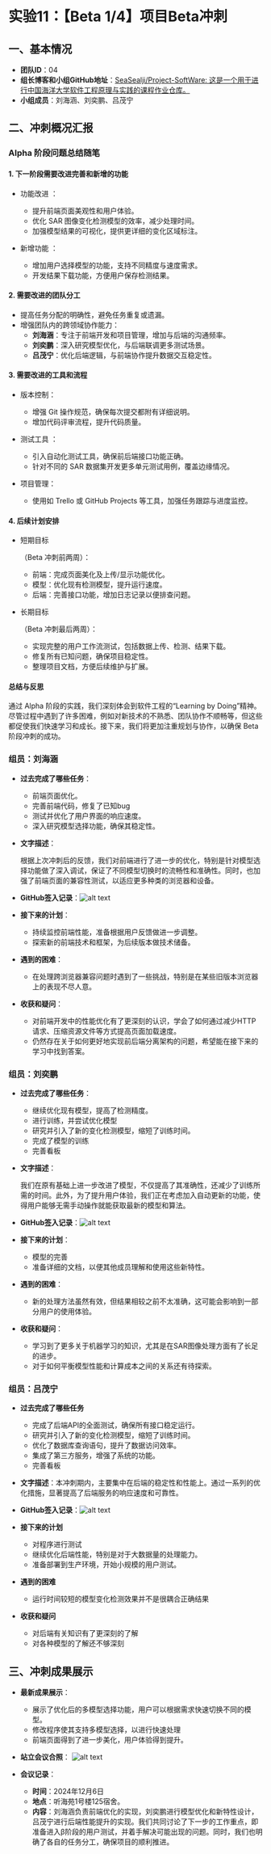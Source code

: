 # 实验11：【Beta 1/4】项目Beta冲刺

## 一、基本情况

- **团队ID**：04
- **组长博客和小组GitHub地址**：[SeaSealji/Project-SoftWare: 这是一个用于进行中国海洋大学软件工程原理与实践的课程作业仓库。](https://github.com/SeaSealji/Project-SoftWare)
- **小组成员**：刘海涵、刘奕鹏、吕茂宁

## 二、冲刺概况汇报

### **Alpha 阶段问题总结随笔**

#### **1. 下一阶段需要改进完善和新增的功能**

- 功能改进 ：

  - 提升前端页面美观性和用户体验。
  - 优化 SAR 图像变化检测模型的效率，减少处理时间。
  - 加强模型结果的可视化，提供更详细的变化区域标注。

- 新增功能 ：

  - 增加用户选择模型的功能，支持不同精度与速度需求。
  - 开发结果下载功能，方便用户保存检测结果。

#### **2. 需要改进的团队分工**

- 提高任务分配的明确性，避免任务重复或遗漏。
- 增强团队内的跨领域协作能力：
  - **刘海涵**：专注于前端开发和项目管理，增加与后端的沟通频率。
  - **刘奕鹏**：深入研究模型优化，与后端联调更多测试场景。
  - **吕茂宁**：优化后端逻辑，与前端协作提升数据交互稳定性。

#### **3. 需要改进的工具和流程**

- 版本控制：

  - 增强 Git 操作规范，确保每次提交都附有详细说明。
  - 增加代码评审流程，提升代码质量。

- 测试工具 ：

  - 引入自动化测试工具，确保前后端接口功能正确。
  - 针对不同的 SAR 数据集开发更多单元测试用例，覆盖边缘情况。

- 项目管理：

  - 使用如 Trello 或 GitHub Projects 等工具，加强任务跟踪与进度监控。

#### **4. 后续计划安排**

- 短期目标

  （Beta 冲刺前两周）：

  - 前端：完成页面美化及上传/显示功能优化。
  - 模型：优化现有检测模型，提升运行速度。
  - 后端：完善接口功能，增加日志记录以便排查问题。

- 长期目标

  （Beta 冲刺最后两周）：

  - 实现完整的用户工作流测试，包括数据上传、检测、结果下载。
  - 修复所有已知问题，确保项目稳定性。
  - 整理项目文档，方便后续维护与扩展。

#### **总结与反思**

通过 Alpha 阶段的实践，我们深刻体会到软件工程的“Learning by Doing”精神。尽管过程中遇到了许多困难，例如对新技术的不熟悉、团队协作不顺畅等，但这些都促使我们快速学习和成长。接下来，我们将更加注重规划与协作，以确保 Beta 阶段冲刺的成功。
### 组员：刘海涵

- **过去完成了哪些任务**：

  - 前端页面优化。
  - 完善前端代码，修复了已知bug
  - 测试并优化了用户界面的响应速度。
  - 深入研究模型选择功能，确保其稳定性。
  
- **文字描述**：

  根据上次冲刺后的反馈，我们对前端进行了进一步的优化，特别是针对模型选择功能做了深入调试，保证了不同模型切换时的流畅性和准确性。同时，也加强了前端页面的兼容性测试，以适应更多种类的浏览器和设备。

- **GitHub签入记录**：![alt text](../images/lhhweek4.png)
  
- **接下来的计划**：

  - 持续监控前端性能，准备根据用户反馈做进一步调整。
  - 探索新的前端技术和框架，为后续版本做技术储备。

- **遇到的困难**：

  - 在处理跨浏览器兼容问题时遇到了一些挑战，特别是在某些旧版本浏览器上的表现不尽人意。

- **收获和疑问**：

  - 对前端开发中的性能优化有了更深刻的认识，学会了如何通过减少HTTP请求、压缩资源文件等方式提高页面加载速度。
  - 仍然存在关于如何更好地实现前后端分离架构的问题，希望能在接下来的学习中找到答案。

### 组员：刘奕鹏

- **过去完成了哪些任务**：
  
  - 继续优化现有模型，提高了检测精度。
  - 进行训练，并尝试优化模型
  - 研究并引入了新的变化检测模型，缩短了训练时间。
  - 完成了模型的训练
  - 完善看板
  
- **文字描述**：

  我们在原有基础上进一步改进了模型，不仅提高了其准确性，还减少了训练所需的时间。此外，为了提升用户体验，我们正在考虑加入自动更新的功能，使得用户能够无需手动操作就能获取最新的模型和算法。

- **GitHub签入记录**：![alt text](../images/lypweek4.png)

- **接下来的计划**：
  - 模型的完善
  - 准备详细的文档，以便其他成员理解和使用这些新特性。
  
- **遇到的困难**：
  - 新的处理方法虽然有效，但结果相较之前不太准确，这可能会影响到一部分用户的使用体验。
  
- **收获和疑问**：
  
  - 学习到了更多关于机器学习的知识，尤其是在SAR图像处理方面有了长足的进步。
  - 对于如何平衡模型性能和计算成本之间的关系还有待探索。

### 组员：吕茂宁

- **过去完成了哪些任务**

  - 完成了后端API的全面测试，确保所有接口稳定运行。
  - 研究并引入了新的变化检测模型，缩短了训练时间。
  - 优化了数据库查询语句，提升了数据访问效率。
  - 集成了第三方服务，增强了系统的功能。
  - 完善看板
  
- **文字描述**：本冲刺期内，主要集中在后端的稳定性和性能上。通过一系列的优化措施，显著提高了后端服务的响应速度和可靠性。

- **GitHub签入记录**：![alt text](../images/lmnweek4.png)

  


- **接下来的计划**
  - 对程序进行测试
  - 继续优化后端性能，特别是对于大数据量的处理能力。
  - 准备部署到生产环境，开始小规模的用户测试。
- **遇到的困难**
  - 运行时间较短的模型变化检测效果并不是很耦合正确结果
- **收获和疑问**
  - 对后端有关知识有了更深刻的了解
  - 对各种模型的了解还不够深刻

## 三、冲刺成果展示

- **最新成果展示**：

  - 展示了优化后的多模型选择功能，用户可以根据需求快速切换不同的模型。
  - 修改程序使其支持多模型选择，以进行快速处理
  - 前端页面得到了进一步美化，用户体验得到提升。

    

- **站立会议合照**：
  ![alt text](../images/week4-talk.jpg)
- **会议记录**：
  - **时间**：2024年12月6日
  - **地点**：听海苑1号楼125宿舍。
  - **内容**：刘海涵负责前端优化的实现，刘奕鹏进行模型优化和新特性设计，吕茂宁进行后端性能提升的实现。我们共同讨论了下一步的工作重点，即准备进入β阶段的用户测试，并着手解决可能出现的问题。同时，我们也明确了各自的任务分工，确保项目的顺利推进。
